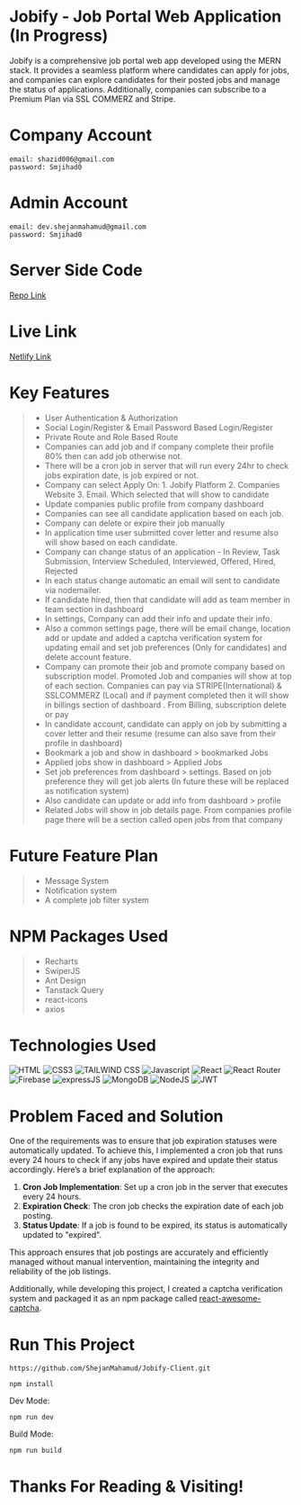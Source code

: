 # Jobify - Job Portal Web Application (In Progress)

<p>Jobify is a comprehensive job portal web app developed using the MERN stack. It provides a seamless platform where candidates can apply for jobs, and companies can explore candidates for their posted jobs and manage the status of applications. Additionally, companies can subscribe to a Premium Plan via SSL COMMERZ and Stripe.</p>

# Company Account

```
email: shazid006@gmail.com
password: Smjihad0

```

# Admin Account

```
email: dev.shejanmahamud@gmail.com
password: Smjihad0

```

# Server Side Code

[Repo Link](https://github.com/ShejanMahamud/Jobify-Server)

# Live Link

[Netlify Link](https://jobify-web.netlify.app/)

# Key Features

> - User Authentication & Authorization
> - Social Login/Register & Email Password Based Login/Register
> - Private Route and Role Based Route
> - Companies can add job and if company complete their profile 80% then can add job otherwise not.
> - There will be a cron job in server that will run every 24hr to check jobs expiration date, is job expired or not.
> - Company can select Apply On: 1. Jobify Platform 2. Companies Website 3. Email. Which selected that will show to candidate
> - Update companies public profile from company dashboard
> - Companies can see all candidate application based on each job.
> - Company can delete or expire their job manually
> - In application time user submitted cover letter and resume also will show based on each candidate.
> - Company can change status of an application - In Review, Task Submission, Interview Scheduled, Interviewed, Offered, Hired, Rejected
> - In each status change automatic an email will sent to candidate via nodemailer.
> - If candidate hired, then that candidate will add as team member in team section in dashboard
> - In settings, Company can add their info and update their info.
> - Also a common settings page, there will be email change, location add or update and added a captcha verification system for updating email and set job preferences (Only for candidates) and delete account feature.
> - Company can promote their job and promote company based on subscription model. Promoted Job and companies will show at top of each section. Companies can pay via STRIPE(International) & SSLCOMMERZ (Local) and if payment completed then it will show in billings section of dashboard . From Billing, subscription delete or pay
> - In candidate account, candidate can apply on job by submitting a cover letter and their resume (resume can also save from their profile in dashboard)
> - Bookmark a job and show in dashboard > bookmarked Jobs
> - Applied jobs show in dashboard > Applied Jobs
> - Set job preferences from dashboard > settings. Based on job preference they will get job alerts (In future these will be replaced as notification system)
> - Also candidate can update or add info from dashboard > profile
> - Related Jobs will show in job details page. From companies profile page there will be a section called open jobs from that company

# Future Feature Plan

> - Message System
> - Notification system
> - A complete job filter system

# NPM Packages Used

> - Recharts
> - SwiperJS
> - Ant Design
> - Tanstack Query
> - react-icons
> - axios

# Technologies Used

![HTML](https://img.shields.io/badge/HTML5-E34F26?style=for-the-badge&logo=html5&logoColor=white)
![CSS3](https://img.shields.io/badge/CSS3-1572B6?style=for-the-badge&logo=css3&logoColor=white)
![TAILWIND CSS](https://img.shields.io/badge/TAILWINDCSS-37B6F1?style=for-the-badge&logo=tailwindcss&logoColor=white)
![Javascript](https://img.shields.io/badge/Javascript-F0DB4F?style=for-the-badge&labelColor=black&logo=javascript&logoColor=F0DB4F)
![React](https://img.shields.io/badge/REACT-37B6F1?style=for-the-badge&logo=react&logoColor=white)
![React Router](https://img.shields.io/badge/REACT%20ROUTER-red?style=for-the-badge&logo=react-router&logoColor=white)
![Firebase](https://img.shields.io/badge/FIREBASE-yellow?style=for-the-badge&logo=firebase&logoColor=white)
![expressJS](https://img.shields.io/badge/EXPRESS-3C873A?style=for-the-badge&logo=express&logoColor=white)
![MongoDB](https://img.shields.io/badge/MONGODB-4DB33D?style=for-the-badge&logo=mongodb&logoColor=white)
![NodeJS](https://img.shields.io/badge/NODEJS-3C873A?style=for-the-badge&logo=nodedotjs&logoColor=white)
![JWT](https://img.shields.io/badge/JWT-black?style=for-the-badge&logo=JSON%20web%20tokens)

# Problem Faced and Solution

One of the requirements was to ensure that job expiration statuses were automatically updated. To achieve this, I implemented a cron job that runs every 24 hours to check if any jobs have expired and update their status accordingly. Here’s a brief explanation of the approach:

1. **Cron Job Implementation**: Set up a cron job in the server that executes every 24 hours.
2. **Expiration Check**: The cron job checks the expiration date of each job posting.
3. **Status Update**: If a job is found to be expired, its status is automatically updated to "expired".

This approach ensures that job postings are accurately and efficiently managed without manual intervention, maintaining the integrity and reliability of the job listings.

Additionally, while developing this project, I created a captcha verification system and packaged it as an npm package called [react-awesome-captcha](https://www.npmjs.com/package/react-awesome-captcha).

# Run This Project

```
https://github.com/ShejanMahamud/Jobify-Client.git
```
```
npm install
```
Dev Mode:
```
npm run dev
```
Build Mode:
```
npm run build
```

# 

# Thanks For Reading & Visiting!
